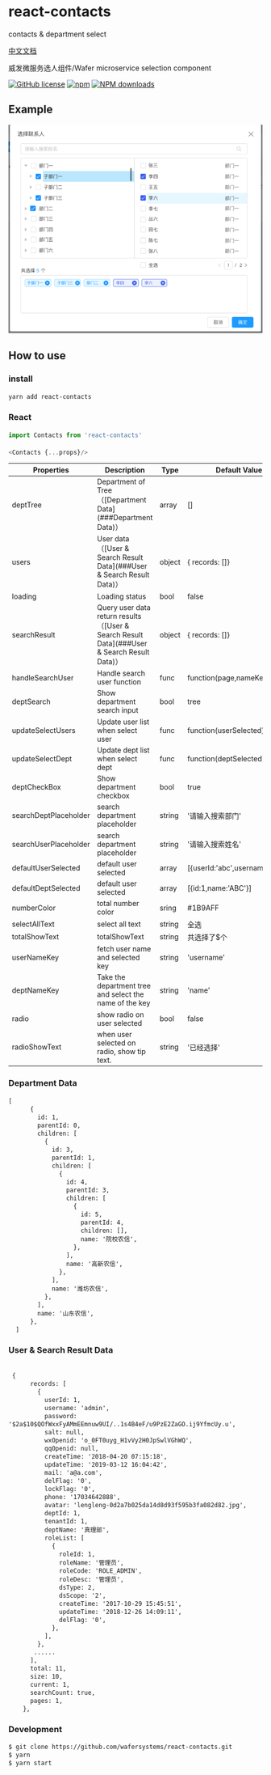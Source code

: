 # react-contacts
contacts  &amp; department select

[中文文档](https://github.com/vkingw/react-contacts/blob/master/README_zh.md)

威发微服务选人组件/Wafer microservice selection component

[![GitHub license](https://img.shields.io/badge/license-MIT-blue.svg)](https://github.com/wafersystems/react-contacts)
[![npm](https://img.shields.io/npm/v/react-contacts.svg)](https://www.npmjs.com/package/react-contacts)
[![NPM downloads](https://img.shields.io/npm/dm/react-contacts.svg)](https://www.npmjs.com/package/react-contacts)

## Example

![Example](./example.png)

## How to use

### install

`yarn add react-contacts`

### React 

```js
import Contacts from 'react-contacts'

<Contacts {...props}/>

```

Properties  | Description | Type | Default Values
------------- | ------------- | --------------| ------------- 
deptTree  | Department of Tree（[Department Data](###Department Data)） | array | []
users  | User data （[User & Search Result Data](###User & Search Result Data)） | object | { records: []}
loading | Loading status | bool | false
searchResult | Query user data return results （[User & Search Result Data](###User & Search Result Data)） | object | { records: []}
handleSearchUser | Handle search user function | func | function(page,nameKey,depId)
deptSearch | Show department search input | bool | tree
updateSelectUsers | Update user list when select user | func | function(userSelected)
updateSelectDept | Update dept list when select dept | func | function(deptSelected)
deptCheckBox | Show department checkbox | bool | true
searchDeptPlaceholder | search department placeholder | string | '请输入搜索部门'
searchUserPlaceholder | search department placeholder | string | '请输入搜索姓名'
defaultUserSelected   | default user selected | array | [{userId:'abc',username:'CCC'}] 
defaultDeptSelected   | default user selected | array | [{id:1,name:'ABC'}] 
numberColor   | total number color | sring | #1B9AFF 
selectAllText   | select all text | string | 全选 
totalShowText   | totalShowText | string | 共选择了$个
userNameKey | fetch user name and selected key | string | 'username'
deptNameKey | Take the department tree and select the name of the key | string | 'name' 
radio   | show radio on user selected | bool | false
radioShowText   | when user selected on radio, show tip text. | string | '已经选择' 


### Department Data

````
[
      {
        id: 1,
        parentId: 0,
        children: [
          {
            id: 3,
            parentId: 1,
            children: [
              {
                id: 4,
                parentId: 3,
                children: [
                  {
                    id: 5,
                    parentId: 4,
                    children: [],
                    name: '院校农信',
                  },
                ],
                name: '高新农信',
              },
            ],
            name: '潍坊农信',
          },
        ],
        name: '山东农信',
      },
  ]
````

### User & Search Result Data

```

 {
      records: [
        {
          userId: 1,
          username: 'admin',
          password: '$2a$10$QOfWxxFyAMmEEmnuw9UI/..1s4B4eF/u9PzE2ZaGO.ij9YfmcUy.u',
          salt: null,
          wxOpenid: 'o_0FT0uyg_H1vVy2H0JpSwlVGhWQ',
          qqOpenid: null,
          createTime: '2018-04-20 07:15:18',
          updateTime: '2019-03-12 16:04:42',
          mail: 'a@a.com',
          delFlag: '0',
          lockFlag: '0',
          phone: '17034642888',
          avatar: 'lengleng-0d2a7b025da14d8d93f595b3fa082d82.jpg',
          deptId: 1,
          tenantId: 1,
          deptName: '真理部',
          roleList: [
            {
              roleId: 1,
              roleName: '管理员',
              roleCode: 'ROLE_ADMIN',
              roleDesc: '管理员',
              dsType: 2,
              dsScope: '2',
              createTime: '2017-10-29 15:45:51',
              updateTime: '2018-12-26 14:09:11',
              delFlag: '0',
            },
          ],
        },
	   ......
      ],
      total: 11,
      size: 10,
      current: 1,
      searchCount: true,
      pages: 1,
    },

```

### Development

````
$ git clone https://github.com/wafersystems/react-contacts.git
$ yarn
$ yarn start

````
